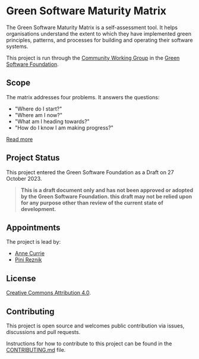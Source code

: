 # Green Software Maturity Matrix

The Green Software Maturity Matrix is a self-assessment tool. It helps organisations understand the extent to which they have implemented green principles, patterns, and processes for building and operating their software systems.

This project is run through the [Community Working Group](https://grnsft.org/community-wg) in the [Green Software Foundation](https://greensoftware.foundation).

## Scope
The matrix addresses four problems. It answers the questions:

* "Where do I start?"
* "Where am I now?"
* "What am I heading towards?"
* "How do I know I am making progress?"

[Read more](https://github.com/Green-Software-Foundation/green-software-maturity-matrix/blob/dev/SCOPE.md)

## Project Status

This project entered the Green Software Foundation as a Draft on 27 October 2023.

> **This is a draft document only and has not been approved or adopted by the Green Software Foundation. this draft may not be relied upon for any purpose other than review of the current state of development.**

## Appointments

The project is lead by:

* [Anne Currie](https://github.com/aecurrie)
* [Pini Reznik](https://github.com/pinireznik)

## License
[Creative Commons Attribution 4.0](https://creativecommons.org/licenses/by/4.0/).

## Contributing
This project is open source and welcomes public contribution via issues, discussions and pull requests.

Instructions for how to contribute to this project can be found in the [CONTRIBUTING.md](CONTRIBUTING.md) file.
